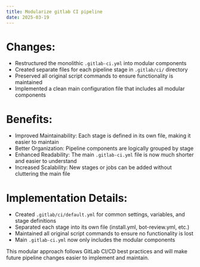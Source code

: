 ```yaml
---
title: Modularize gitlab CI pipeline
date: 2025-03-19
---
```


# Changes:

- Restructured the monolithic `.gitlab-ci.yml` into modular components
- Created separate files for each pipeline stage in `.gitlab/ci/` directory
- Preserved all original script commands to ensure functionality is maintained
- Implemented a clean main configuration file that includes all modular components

# Benefits:

- Improved Maintainability: Each stage is defined in its own file, making it easier to maintain
- Better Organization: Pipeline components are logically grouped by stage
- Enhanced Readability: The main `.gitlab-ci.yml` file is now much shorter and easier to understand
- Increased Scalability: New stages or jobs can be added without cluttering the main file

# Implementation Details:

- Created `.gitlab/ci/default.yml` for common settings, variables, and stage definitions
- Separated each stage into its own file (install.yml, bot-review.yml, etc.)
- Maintained all original script commands to ensure no functionality is lost
- Main `.gitlab-ci.yml` now only includes the modular components

This modular approach follows GitLab CI/CD best practices and will make future pipeline changes easier to implement and maintain.
